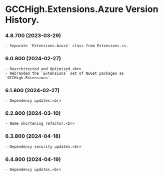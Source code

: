 ﻿# GCCHigh.Extensions.Azure Version History.

### **4.8.700 (2023-03-29)**<br>
	- Separate `Extensions.Azure` class from Extensions.cs.

### **6.0.800 (2024-02-27)**<br>
	- Rearchitected and Optimized.<br>
	- Rebranded the `Extensions` set of NuGet packages as `GCCHigh.Extensions`.

### **6.1.800 (2024-02-27)**<br>
	- Dependency updates.<br>

### **6.2.800 (2024-03-10)**<br>
	- Name shortening refactor.<br>

### **6.3.800 (2024-04-18)**<br>
	- Dependency security updates.<br>

### **6.4.800 (2024-04-19)**<br>
	- Dependency updates.<br>
